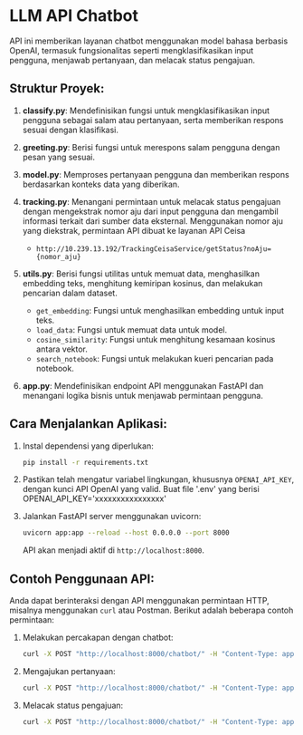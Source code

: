 # LLM API Chatbot

API ini memberikan layanan chatbot menggunakan model bahasa berbasis OpenAI, termasuk fungsionalitas seperti mengklasifikasikan input pengguna, menjawab pertanyaan, dan melacak status pengajuan.

## Struktur Proyek:

1. **classify.py**: Mendefinisikan fungsi untuk mengklasifikasikan input pengguna sebagai salam atau pertanyaan, serta memberikan respons sesuai dengan klasifikasi.
   
2. **greeting.py**: Berisi fungsi untuk merespons salam pengguna dengan pesan yang sesuai.
   
3. **model.py**: Memproses pertanyaan pengguna dan memberikan respons berdasarkan konteks data yang diberikan.
   
4. **tracking.py**: Menangani permintaan untuk melacak status pengajuan dengan mengekstrak nomor aju dari input pengguna dan mengambil informasi terkait dari sumber data eksternal. Menggunakan nomor aju yang diekstrak, permintaan API dibuat ke layanan API Ceisa
   - `http://10.239.13.192/TrackingCeisaService/getStatus?noAju={nomor_aju}`
5. **utils.py**: Berisi fungsi utilitas untuk memuat data, menghasilkan embedding teks, menghitung kemiripan kosinus, dan melakukan pencarian dalam dataset.
    - `get_embedding`: Fungsi untuk menghasilkan embedding untuk input teks.
    - `load_data`: Fungsi untuk memuat data untuk model.
    - `cosine_similarity`: Fungsi untuk menghitung kesamaan kosinus antara vektor.
    - `search_notebook`: Fungsi untuk melakukan kueri pencarian pada notebook.
    
6. **app.py**: Mendefinisikan endpoint API menggunakan FastAPI dan menangani logika bisnis untuk menjawab permintaan pengguna.

## Cara Menjalankan Aplikasi:

1. Instal dependensi yang diperlukan:
   ```bash
   pip install -r requirements.txt
   ```

2. Pastikan telah mengatur variabel lingkungan, khususnya `OPENAI_API_KEY`, dengan kunci API OpenAI yang valid.
    Buat file '.env' yang berisi OPENAI_API_KEY='xxxxxxxxxxxxxxxx'

3. Jalankan FastAPI server menggunakan uvicorn:
   ```bash
   uvicorn app:app --reload --host 0.0.0.0 --port 8000
   ```
   API akan menjadi aktif di `http://localhost:8000`.

## Contoh Penggunaan API:

Anda dapat berinteraksi dengan API menggunakan permintaan HTTP, misalnya menggunakan `curl` atau Postman. Berikut adalah beberapa contoh permintaan:

1. Melakukan percakapan dengan chatbot:
   ```bash
   curl -X POST "http://localhost:8000/chatbot/" -H "Content-Type: application/json" -d '{"text": "Halo"}'
   ```

2. Mengajukan pertanyaan:
   ```bash
   curl -X POST "http://localhost:8000/chatbot/" -H "Content-Type: application/json" -d '{"text": "Apa itu PIB?"}'
   ```

3. Melacak status pengajuan:
   ```bash
   curl -X POST "http://localhost:8000/chatbot/" -H "Content-Type: application/json" -d '{"text": "Status pengajuan 00009001061720231212991201"}'
   ```